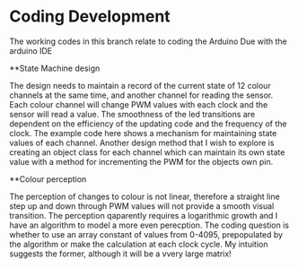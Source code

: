 # Coding Development

The working codes in this branch relate to coding the Arduino Due with the arduino IDE

**State Machine design

The design needs to maintain a record of the current state of 12 colour channels at the same time, and another channel for reading the sensor. Each colour channel will change PWM values with each clock and the sensor will read a value. The smoothness of the led transitions are dependent on the efficiency of the updating code and the frequency of the clock.
The example code here shows a mechanism for maintaining state values of each channel.
Another design method that I wish to explore is creating an object class for each channel which can maintain its own state value with a method for incrementing the PWM for the objects own pin.

**Colour perception

The perception of changes to colour is not linear, therefore a straight line step up and down through PWM values will not provide a smooth visual transition. The perception qaparently requires a logarithmic growth and I have an algorithm to model a more even perecption.
The coding question is whether to use an array constant of values from 0-4095, prepopulated by the algorithm or make the calculation at each clock cycle. My intuition suggests the former, although it will be a vvery large matrix!




